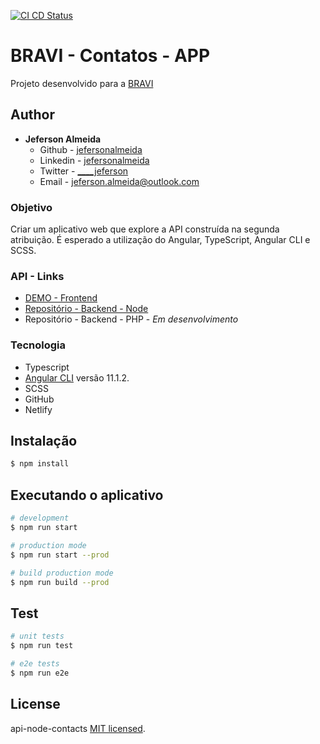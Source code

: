 [![CI CD Status](https://github.com/jefersonalmeida/app-contacts/workflows/CI-CD/badge.svg)](https://github.com/jefersonalmeida/app-contacts)

# BRAVI - Contatos - APP

Projeto desenvolvido para a [BRAVI](https://bravi.com.br/)

## Author

- **Jeferson Almeida**
  - Github - [jefersonalmeida](https://github.com/jefersonalmeida)
  - Linkedin - [jefersonalmeida](https://www.linkedin.com/in/jefersonalmeida/)
  - Twitter - [____jeferson](https://twitter.com/____jeferson)
  - Email - [jeferson.almeida@outlook.com](mailto://jeferson.almeida@outlook.com)

### Objetivo
Criar um aplicativo web que explore a API construída na segunda atribuição. É esperado
a utilização do Angular, TypeScript, Angular CLI e SCSS.

### API - Links

- [DEMO - Frontend](https://bravi.com.br)
- [Repositório - Backend - Node](https://github.com/jefersonalmeida/api-node-contacts)
- Repositório - Backend - PHP - *Em desenvolvimento*

### Tecnologia
- Typescript
- [Angular CLI](https://github.com/angular/angular-cli) versão 11.1.2.
- SCSS
- GitHub
- Netlify

## Instalação

```bash
$ npm install
```

## Executando o aplicativo

```bash
# development
$ npm run start

# production mode
$ npm run start --prod

# build production mode
$ npm run build --prod
```

## Test

```bash
# unit tests
$ npm run test

# e2e tests
$ npm run e2e

```
## License

api-node-contacts [MIT licensed](LICENSE).
